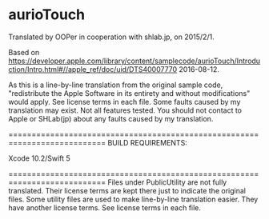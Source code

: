 # aurioTouch

Translated by OOPer in cooperation with shlab.jp, on 2015/2/1.

Based on
<https://developer.apple.com/library/content/samplecode/aurioTouch/Introduction/Intro.html#//apple_ref/doc/uid/DTS40007770>
2016-08-12.

As this is a line-by-line translation from the original sample code, "redistribute the Apple Software in its entirety and without modifications" would apply. See license terms in each file.
Some faults caused by my translation may exist. Not all features tested.
You should not contact to Apple or SHLab(jp) about any faults caused by my translation.

===========================================================================
BUILD REQUIREMENTS:

Xcode 10.2/Swift 5

===========================================================================
Files under PublicUtility are not fully translated. Their license terms are kept there just to indicate the original files.
Some utility files are used to make line-by-line translation easier. They have another license terms.
See license terms in each file.
